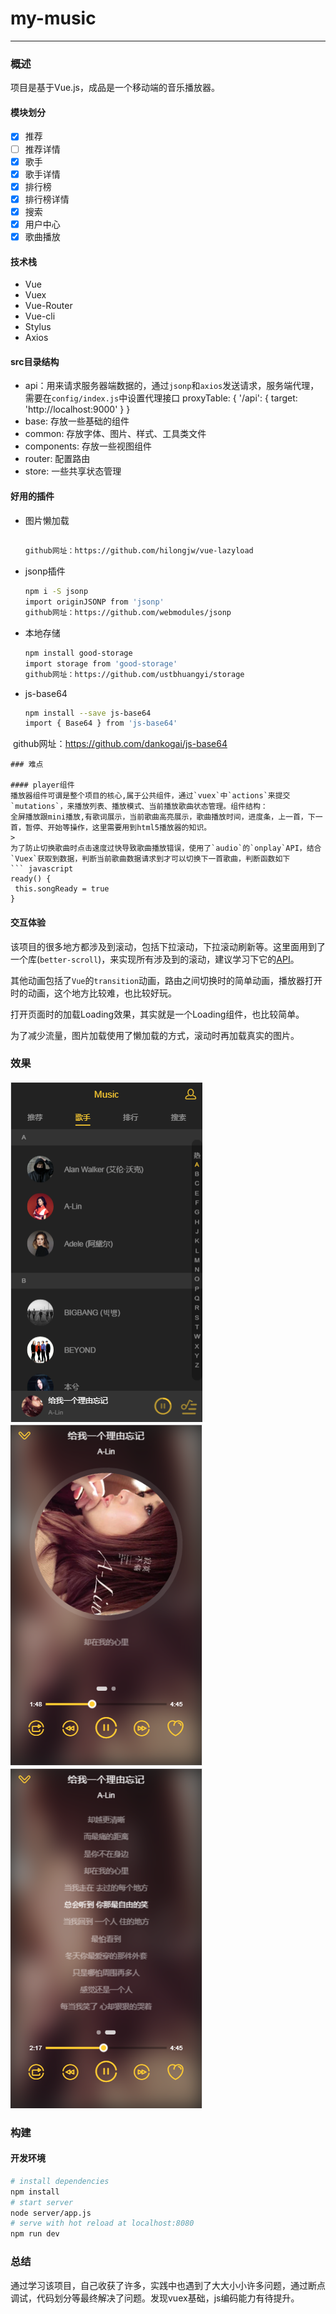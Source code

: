 # my-music

--------
### 概述
项目是基于Vue.js，成品是一个移动端的音乐播放器。
#### 模块划分
> 
* [x] 推荐
* [ ] 推荐详情
* [x] 歌手
* [x] 歌手详情
* [x] 排行榜
* [x] 排行榜详情
* [x] 搜索
* [x] 用户中心
* [x] 歌曲播放
#### 技术栈
> 
*  Vue
*  Vuex
*  Vue-Router
*  Vue-cli
*  Stylus
*  Axios

#### src目录结构
* api：用来请求服务器端数据的，通过`jsonp`和`axios`发送请求，服务端代理，需要在`config/index.js`中设置代理接口
    proxyTable: {
      '/api': {
        target: 'http://localhost:9000'
      }
    }
* base: 存放一些基础的组件 
* common: 存放字体、图片、样式、工具类文件
* components: 存放一些视图组件
* router: 配置路由
* store: 一些共享状态管理

#### 好用的插件
* 图片懒加载
  ``` bash
  
  github网址：https://github.com/hilongjw/vue-lazyload
  ```
* jsonp插件
  ``` bash
  npm i -S jsonp
  import originJSONP from 'jsonp'
  github网址：https://github.com/webmodules/jsonp
  ```
* 本地存储
  ``` bash
  npm install good-storage
  import storage from 'good-storage'
  github网址：https://github.com/ustbhuangyi/storage
  ```
* js-base64
  ``` bash
  npm install --save js-base64
  import { Base64 } from 'js-base64'
  github网址：https://github.com/dankogai/js-base64
  ```
### 难点

#### player组件
播放器组件可谓是整个项目的核心,属于公共组件，通过`vuex`中`actions`来提交`mutations`，来播放列表、播放模式、当前播放歌曲状态管理。组件结构：
全屏播放跟mini播放,有歌词展示，当前歌曲高亮展示，歌曲播放时间，进度条，上一首，下一首，暂停、开始等操作，这里需要用到html5播放器的知识。
> 
为了防止切换歌曲时点击速度过快导致歌曲播放错误，使用了`audio`的`onplay`API，结合`Vuex`获取到数据，判断当前歌曲数据请求到才可以切换下一首歌曲，判断函数如下
``` javascript
 ready() {
   this.songReady = true
 }
```
#### 交互体验
该项目的很多地方都涉及到滚动，包括下拉滚动，下拉滚动刷新等。这里面用到了一个库(`better-scroll`)，来实现所有涉及到的滚动，建议学习下它的[API](https://github.com/ustbhuangyi/better-scroll)。

其他动画包括了`Vue`的`transition`动画，路由之间切换时的简单动画，播放器打开时的动画，这个地方比较难，也比较好玩。

打开页面时的加载Loading效果，其实就是一个Loading组件，也比较简单。

为了减少流量，图片加载使用了懒加载的方式，滚动时再加载真实的图片。

### 效果
![](https://github.com/mengdianliang/my-music/blob/master/show/player1.png)
![](https://github.com/mengdianliang/my-music/blob/master/show/player2.png)
![](https://github.com/mengdianliang/my-music/blob/master/show/player3.png)
### 构建
#### 开发环境

``` bash
# install dependencies
npm install
# start server
node server/app.js
# serve with hot reload at localhost:8080
npm run dev
```
### 总结
通过学习该项目，自己收获了许多，实践中也遇到了大大小小许多问题，通过断点调试，代码划分等最终解决了问题。发现vuex基础，js编码能力有待提升。


